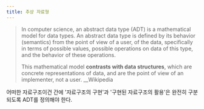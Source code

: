 ```yaml
---
title: 추상 자료형
---
```


> In computer science, an abstract data type (ADT) is a mathematical model for data types. An abstract data type is defined by its behavior (semantics) from the point of view of a user, of the data, specifically in terms of possible values, possible operations on data of this type, and the behavior of these operations. 
>
>This mathematical model **contrasts with data structures**, which are concrete representations of data, and are the point of view of an implementer, not a user. 
>__Wikipedia

어떠한 자료구조이건 간에 '자료구조의 구현'과 '구현된 자료구조의 활용'은 완전히 구분되도록 ADT를 정의해야 한다. 

